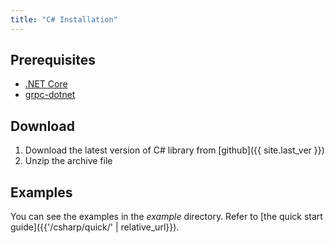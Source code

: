 ```yaml
---
title: "C# Installation"
---
```


## Prerequisites

* [.NET Core](https://dotnet.microsoft.com/learn/dotnet/hello-world-tutorial/intro)
* [grpc-dotnet](https://grpc.io/docs/quickstart/csharp-dotnet/)

## Download

1. Download the latest version of C# library from [github]({{ site.last_ver }})
2. Unzip the archive file

## Examples

You can see the examples in the _example_ directory. Refer to [the quick start guide]({{'/csharp/quick/' | relative_url}}).